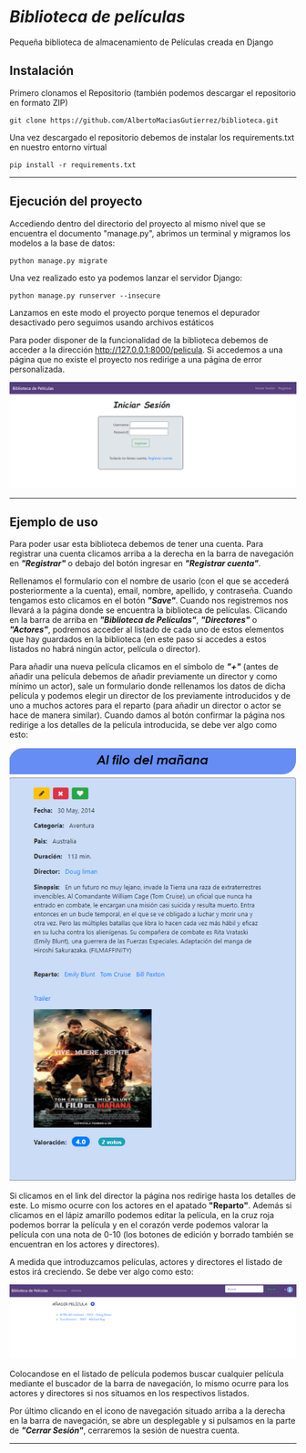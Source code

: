  # ***Biblioteca de películas*** #

Pequeña biblioteca de almacenamiento de Películas creada en Django   
  
  
## Instalación ##
Primero clonamos el Repositorio (también podemos descargar el repositorio en formato ZIP)  
  
```  
git clone https://github.com/AlbertoMaciasGutierrez/biblioteca.git  
```
  
  
Una vez descargado el repositorio debemos de instalar los requirements.txt en nuestro entorno virtual  
  
```  
pip install -r requirements.txt  
```
  
  ---
  
  
## Ejecución del proyecto ##
Accediendo dentro del directorio del proyecto al mismo nivel que se encuentra el documento "manage.py", abrimos un terminal y migramos los modelos a la base de datos:  
```  
python manage.py migrate  
```    
Una vez realizado esto ya podemos lanzar el servidor Django:
```  
python manage.py runserver --insecure  
```  
Lanzamos en este modo el proyecto porque tenemos el depurador desactivado pero seguimos usando archivos estáticos 

Para poder disponer de la funcionalidad de la biblioteca debemos de acceder a la dirección http://127.0.0.1:8000/pelicula. Si accedemos a una página que no existe el proyecto nos redirige a una página de error personalizada.  
  
![ScreemShot](https://raw.githubusercontent.com/AlbertoMaciasGutierrez/biblioteca/main/img/Inicio.png)  
  
  ---
  
  
  
## Ejemplo de uso ## 
Para poder usar esta biblioteca debemos de tener una cuenta. Para registrar una cuenta clicamos arriba a la derecha en la barra de navegación en ***"Registrar"*** o debajo del botón ingresar en ***"Registrar cuenta"***.  

Rellenamos el formulario con el nombre de usario (con el que se accederá posteriormente a la cuenta), email, nombre, apellido, y contraseña. Cuando tengamos esto clicamos en el botón ***"Save"***. Cuando nos registremos nos llevará a la página donde se encuentra la biblioteca de películas. Clicando en la barra de arriba en ***"Biblioteca de Películas"***, ***"Directores"*** o ***"Actores"***, podremos acceder al listado de cada uno de estos elementos que hay guardados en la biblioteca (en este paso si accedes a estos listados no habrá ningún actor, película o director).   
  
Para añadir una nueva película clicamos en el símbolo de ***"+"*** (antes de añadir una película debemos de añadir previamente un director y como mínimo un actor), sale un formulario donde rellenamos los datos de dicha película y podemos elegir un director de los previamente introducidos y de uno a muchos actores para el reparto (para añadir un director o actor se hace de manera similar). Cuando damos al botón confirmar la página nos redirige a los detalles de la película introducida, se debe ver algo como esto:  
  
![ScreemShot](https://raw.githubusercontent.com/AlbertoMaciasGutierrez/biblioteca/main/img/Pelicula.png)  
  
Si clicamos en el link del director la página nos redirige hasta los detalles de este. Lo mismo ocurre con los actores en el apatado **"Reparto"**. Además si clicamos en el lápiz amarillo podemos editar la película, en la cruz roja podemos borrar la película y en el corazón verde podemos valorar la película con una nota de 0-10 (los botones de edición y borrado también se encuentran en los actores y directores).  
  
A medida que introduzcamos películas, actores y directores el listado de estos irá creciendo. Se debe ver algo como esto:  
  
![ScreemShot](https://raw.githubusercontent.com/AlbertoMaciasGutierrez/biblioteca/main/img/Peliculas.png)

  
Colocandose en el listado de película podemos buscar cualquier película mediante el buscador de la barra de navegación, lo mismo ocurre para los actores y directores si nos situamos en los respectivos listados. 

Por último clicando en el icono de navegación situado arriba a la derecha en la barra de navegación, se abre un desplegable y si pulsamos en la parte de ***"Cerrar Sesión"***, cerraremos la sesión de nuestra cuenta.  
  
  ---




